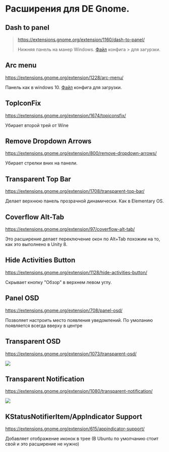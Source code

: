 # Расширения для DE Gnome.

## Dash to panel

> https://extensions.gnome.org/extension/1160/dash-to-panel/
>
> Нижняя панель на манер Windows. [Файл](https://github.com/tohondrik/Linux/blob/master/Gnom/dash_to_panel_config) конфига > для загурзки.  

## Arc menu

https://extensions.gnome.org/extension/1228/arc-menu/

Панель как в windows 10. [Файл](https://github.com/tohondrik/Linux/blob/master/Gnom/dash_to_panel_config) конфига для загрузки.  

## TopIconFix 

https://extensions.gnome.org/extension/1674/topiconsfix/

Убирает второй трей от Wine

## Remove Dropdown Arrows
https://extensions.gnome.org/extension/800/remove-dropdown-arrows/

Убирает стрелки вних на панели.


## Transparent Top Bar
https://extensions.gnome.org/extension/1708/transparent-top-bar/  

Делает верхнюю панель прозрачной динамически. Как в Elementary OS.


## Coverflow Alt-Tab
https://extensions.gnome.org/extension/97/coverflow-alt-tab/  

Это расширение делает переключение окон по Alt+Tab похожим на то, как это выполнено в Unity 8.


## Hide Activities Button
https://extensions.gnome.org/extension/1128/hide-activities-button/  

Скрывает кнопку "Обзор" в верхнем левом углу.


## Panel OSD 
https://extensions.gnome.org/extension/708/panel-osd/  

Позволяет настроить место появления уведомлений. По умоланию появляется всегда вверху в центре


## Transparent OSD
https://extensions.gnome.org/extension/1073/transparent-osd/

![](https://extensions.gnome.org/extension-data/screenshots/screenshot_1073_rqJmKuO.png)


## Transparent Notification

https://extensions.gnome.org/extension/1080/transparent-notification/

![](https://extensions.gnome.org/extension-data/screenshots/screenshot_1080_r8KE6VW.png)

## KStatusNotifierItem/AppIndicator Support
https://extensions.gnome.org/extension/615/appindicator-support/

Добавляет отображение иконок в трее (В Ubuntu по умолчанию стоит свой и это расширение не нужно)
